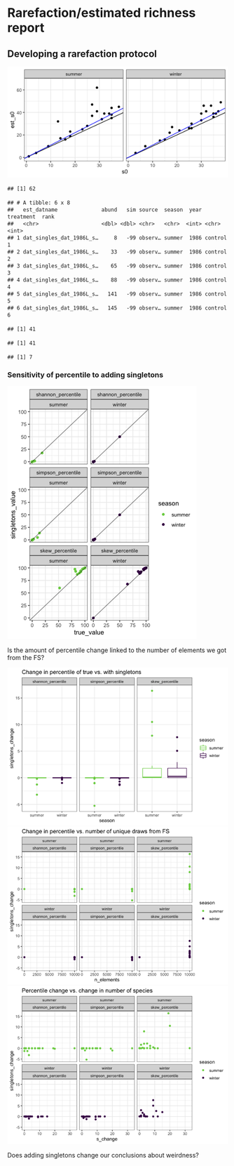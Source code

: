 Rarefaction/estimated richness report
================

Developing a rarefaction protocol
---------------------------------

![](rarefaction_files/figure-markdown_github/rarefaction-1.png)

    ## [1] 62

    ## # A tibble: 6 x 8
    ##   est_datname              abund   sim source  season  year treatment  rank
    ##   <chr>                    <dbl> <dbl> <chr>   <chr>  <int> <chr>     <int>
    ## 1 dat_singles_dat_1986L_s…     8   -99 observ… summer  1986 control       1
    ## 2 dat_singles_dat_1986L_s…    33   -99 observ… summer  1986 control       2
    ## 3 dat_singles_dat_1986L_s…    65   -99 observ… summer  1986 control       3
    ## 4 dat_singles_dat_1986L_s…    88   -99 observ… summer  1986 control       4
    ## 5 dat_singles_dat_1986L_s…   141   -99 observ… summer  1986 control       5
    ## 6 dat_singles_dat_1986L_s…   145   -99 observ… summer  1986 control       6

    ## [1] 41

    ## [1] 41

    ## [1] 7

### Sensitivity of percentile to adding singletons

![](rarefaction_files/figure-markdown_github/singletons%201to1-1.png)

Is the amount of percentile change linked to the number of elements we got from the FS?

![](rarefaction_files/figure-markdown_github/percentile%20change%20v%20fs%20size-1.png)![](rarefaction_files/figure-markdown_github/percentile%20change%20v%20fs%20size-2.png)![](rarefaction_files/figure-markdown_github/percentile%20change%20v%20fs%20size-3.png)

Does adding singletons change our conclusions about weirdness?

